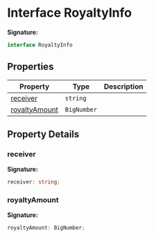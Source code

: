 
# Interface RoyaltyInfo


<b>Signature:</b>

```typescript
interface RoyaltyInfo 
```

## Properties

|  Property | Type | Description |
|  --- | --- | --- |
|  [receiver](./royaltyinfo.md#receiver-property) | `string` |  |
|  [royaltyAmount](./royaltyinfo.md#royaltyAmount-property) | `BigNumber` |  |

## Property Details

<a id="receiver-property"></a>

### receiver

<b>Signature:</b>

```typescript
receiver: string;
```

<a id="royaltyAmount-property"></a>

### royaltyAmount

<b>Signature:</b>

```typescript
royaltyAmount: BigNumber;
```
